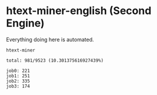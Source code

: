 # htext-miner-english (Second Engine)

Everything doing here is automated.

```
htext-miner

total: 981/9523 (10.301375616927439%)

job0: 221
job1: 251
job2: 335
job3: 174
```